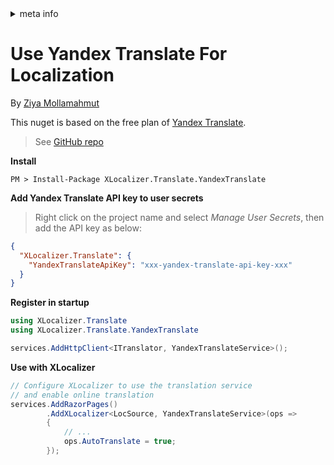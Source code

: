 <!-- meta tags details, will be assigned to meta tags inside header by js -->
<div id="meta-info">
<details><summary>meta info</summary>

> * Title: <i id="md-title">Use Yandex Translate For Localization</i>
> * Keywords: <i id="md-keywords">localization, asp.net-core, translate, online, yandex, service</i>
> * Description: <i id="md-description">Learn how to use yandex translation service for localization of Asp.Net Core web apps with XLocalizer.Translate.</i>
> * Author: <i id="md-author">Ziya Mollamahmut</i>
> * Date: <i id="md-date">08-Aug-2020</i>
> * Image: <i id="md-image">https://github.com/LazZiya/Docs/raw/vNext/XLocalizer/v1.0/images/xlocalizer-logo.png</i>
> * Image-alt: <i id="md-image-alt">XLocalizer Logo</i>
> * Version: <i id="md-version">v1.0</i>

</details>
</div>

# Use Yandex Translate For Localization

By [Ziya Mollamahmut](https://github.com/LazZiya)

This nuget is based on the free plan of [Yandex Translate](https://tech.yandex.com/translate/).

> See [GitHub repo](https://github.com/LazZiya/XLocalizer.Translate.YandexTranslate)

**Install**
````
PM > Install-Package XLocalizer.Translate.YandexTranslate
````

**Add Yandex Translate API key to user secrets**
> Right click on the project name and select _Manage User Secrets_, then add the API key as below:

````json
{
  "XLocalizer.Translate": {
    "YandexTranslateApiKey": "xxx-yandex-translate-api-key-xxx"
  }
}
````

**Register in startup**
````csharp
using XLocalizer.Translate
using XLocalizer.Translate.YandexTranslate

services.AddHttpClient<ITranslator, YandexTranslateService>();
````

**Use with XLocalizer**
````csharp
// Configure XLocalizer to use the translation service 
// and enable online translation
services.AddRazorPages()
        .AddXLocalizer<LocSource, YandexTranslateService>(ops =>
        {
            // ...
            ops.AutoTranslate = true;
        });
````


